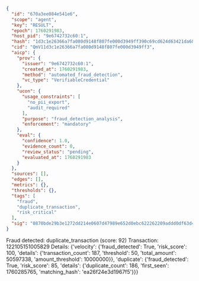 ```json
{
  "id": "670a3ee084e541e6",
  "scope": "agent",
  "key": "RESULT",
  "epoch": 1760291983,
  "host_pid": "9e6742732c60:1",
  "hash": "1d3c1e26366a7fa080d9148f807fe000d3949ff390c69cd624d63421da686dcc",
  "cid": "QmV11d3c1e26366a7fa080d9148f807fe000d3949ff3",
  "aicp": {
    "prov": {
      "issuer": "9e6742732c60:1",
      "created_at": 1760291983,
      "method": "automated_fraud_detection",
      "vc_type": "VerifiableCredential"
    },
    "ucon": {
      "usage_constraints": [
        "no_pii_export",
        "audit_required"
      ],
      "purpose": "fraud_detection_analysis",
      "enforcement": "mandatory"
    },
    "eval": {
      "confidence": 1.0,
      "evidence_count": 0,
      "review_status": "pending",
      "evaluated_at": 1760291983
    }
  },
  "sources": [],
  "edges": [],
  "metrics": {},
  "thresholds": {},
  "tags": [
    "fraud",
    "duplicate_transaction",
    "risk_critical"
  ],
  "sig": "0870bde29b3e1272dd214e0607d47989e652d0ebc622262209addd0df63d445d"
}
```

Fraud detected: duplicate_transaction (score: 92)
Transaction: 122105151005829
Details: {'velocity': {'fraud_detected': True, 'risk_score': 100, 'details': {'transaction_count': 187, 'threshold': 50, 'total_amount': 50597338, 'amount_threshold': 10000000}}, 'duplicate': {'fraud_detected': True, 'risk_score': 85, 'details': {'duplicate_count': 186, 'first_seen': 1760285765, 'matching_hash': 'ea26f24e3d1967f5'}}}